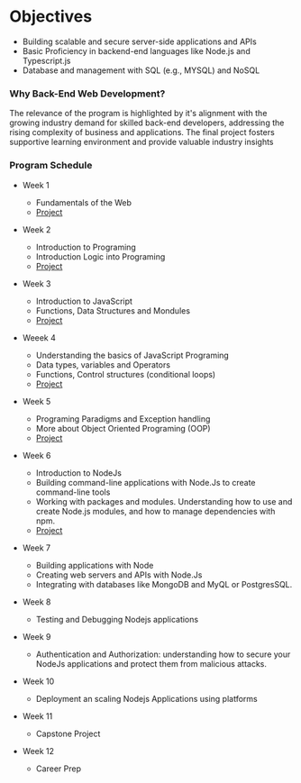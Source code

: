 #	Objectives
-	Building scalable and secure server-side applications and APIs
-	Basic Proficiency in backend-end languages like Node.js and Typescript.js
-	Database and management with SQL (e.g., MYSQL) and NoSQL

###	Why Back-End Web Development?
The relevance of the program is highlighted by it's alignment with the growing industry demand for skilled back-end developers, addressing the rising complexity of business and applications. The final project fosters supportive learning environment and provide valuable industry insights

###	Program Schedule
-	Week 1
	-	Fundamentals of the Web
	-	[Project](./week_1/)

-	Week 2
	-	Introduction to Programing
	-	Introduction Logic into Programing
	-	[Project](./week_2/)

-	Week 3
	-	Introduction to JavaScript
	-	Functions, Data Structures and Mondules
	-	[Project](./week_3/)

-	Weeek 4
	-	Understanding the basics of JavaScript Programing
	-	Data types, variables and Operators
	-	Functions, Control structures (conditional loops)
	-	[Project](./week_4/)

-	Week 5
	- Programing Paradigms and Exception handling
	-	More about Object Oriented Programing (OOP)
	-	[Project](./week_5/)

-	Week 6
	-	Introduction to NodeJs
	-	Building command-line applications with Node.Js to create command-line tools
	-	Working with packages and modules. Understanding how to use and create Node.js modules, and how to manage dependencies with npm.
	-	[Project](./)

-	Week 7
	-	Building applications with Node
	-	Creating web servers and APIs with Node.Js
	-	Integrating with databases like MongoDB and MyQL or PostgresSQL.

-	Week 8
	-	Testing and Debugging Nodejs applications

-	Week 9
	-	Authentication and Authorization: understanding how to secure your NodeJs applications and protect them from malicious attacks.

-	Week 10
	-	Deployment an scaling Nodejs Applications using platforms

-	Week 11
	-	Capstone Project

-	Week 12
	-	Career Prep
